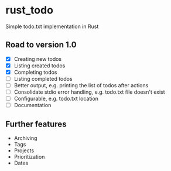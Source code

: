 # rust_todo

Simple todo.txt implementation in Rust

## Road to version 1.0
- [x] Creating new todos
- [x] Listing created todos
- [x] Completing todos
- [ ] Listing completed todos
- [ ] Better output, e.g. printing the list of todos after actions
- [ ] Consolidate stdio error handling, e.g. todo.txt file doesn't exist
- [ ] Configurable, e.g. todo.txt location
- [ ] Documentation

## Further features
- Archiving
- Tags
- Projects
- Prioritization
- Dates
